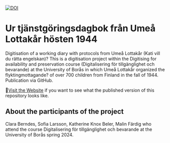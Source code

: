 [![DOI](https://zenodo.org/badge/471756787.svg)](https://zenodo.org/badge/latestdoi/471756787)

# Ur tjänstgöringsdagbok från Umeå Lottakår hösten 1944

Digitisation of a working diary with protocols from Umeå Lottakår (Kati vill du rätta engelskan)?
This is a digitisation project within the Digitising for availability and preservation course (Digitalisering för tillgänglighet och bevarande) at the University of Borås in which Umeå Lottakår  organized the flyktingmottagande? of over 700 children from Finland in the fall of 1944. Publication via GitHub. 

🚀[Visit the Website](https://sslis.github.io/DCHM-template/) if you want to see what the published version of this repository looks like.

## About the participants of the project 
Clara Berndes, Sofia Larsson, Katherine Knox Beler, Malin Färdig who attend the course Digitalisering för tillgänglighet och bevarande at the University of Borås spring 2024. 
